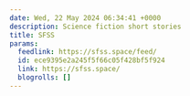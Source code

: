 ```yaml
---
date: Wed, 22 May 2024 06:34:41 +0000
description: Science fiction short stories
title: SFSS
params:
  feedlink: https://sfss.space/feed/
  id: ece9395e2a245f5f66c05f428bf5f924
  link: https://sfss.space/
  blogrolls: []
---
```

